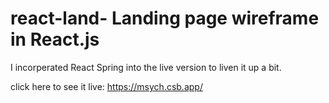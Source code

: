 # react-land- Landing page wireframe in React.js 

I incorperated React Spring into the live version to liven it up a bit.

click here to see it live: https://msych.csb.app/
